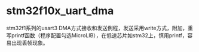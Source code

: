 # stm32f10x_uart_dma
stm32f1系列的usart3 DMA方式接收和发送例程，发送采用write方式，附加，重写printf函数（程序配置勾选MicroLIB），在低速芯片如stm32上，慎用printf，容易出现丢帧现象。
